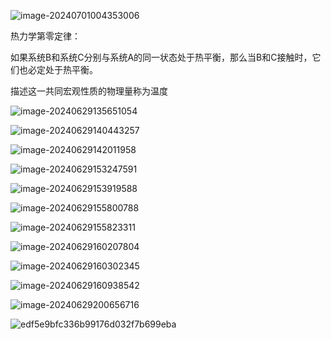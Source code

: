 ![image-20240701004353006](./assets/image-20240701004353006.png)

热力学第零定律：

如果系统B和系统C分别与系统A的同一状态处于热平衡，那么当B和C接触时，它们也必定处于热平衡。

描述这一共同宏观性质的物理量称为温度

![image-20240629135651054](./assets/image-20240629135651054.png)

![image-20240629140443257](./assets/image-20240629140443257.png)

![image-20240629142011958](./assets/image-20240629142011958.png)

![image-20240629153247591](./assets/image-20240629153247591.png)

![image-20240629153919588](./assets/image-20240629153919588.png)

![image-20240629155800788](./assets/image-20240629155800788.png)

![image-20240629155823311](./assets/image-20240629155823311.png)

![image-20240629160207804](./assets/image-20240629160207804.png)

![image-20240629160302345](./assets/image-20240629160302345.png)

![image-20240629160938542](./assets/image-20240629160938542.png)

![image-20240629200656716](./assets/image-20240629200656716.png)

![edf5e9bfc336b99176d032f7b699eba](./assets/edf5e9bfc336b99176d032f7b699eba.jpg)